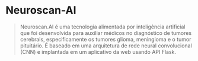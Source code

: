 # Neuroscan-AI
> Neuroscan.AI é uma tecnologia alimentada por inteligência artificial que foi desenvolvida para auxiliar médicos no diagnóstico de tumores cerebrais, especificamente os tumores glioma, meningioma e o tumor pituitário. É baseado em uma arquitetura de rede neural convolucional (CNN) e implantada em um aplicativo da web usando API Flask.

